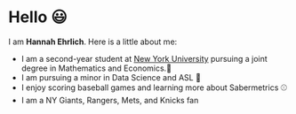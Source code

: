 # Hello 😃

I am **Hannah Ehrlich**. Here is a little about me:

* I am a second-year student at [New York University](https://www.nyu.edu/) pursuing a joint degree in Mathematics and Economics.📓 
* I am pursuing a minor in Data Science and ASL 🤟
* I enjoy scoring baseball games and learning more about Sabermetrics ⚾
* I am a NY Giants, Rangers, Mets, and Knicks fan
